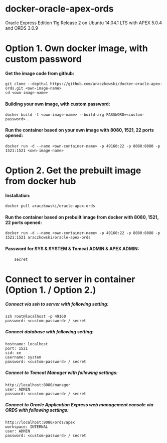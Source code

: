 docker-oracle-apex-ords
============================

Oracle Express Edition 11g Release 2 on Ubuntu 14.04.1 LTS with APEX 5.0.4 and ORDS 3.0.9
# Option 1. Own docker image, with custom password

#### Get the image code from github:

    git clone --depth=1 https://github.com/araczkowski/docker-oracle-apex-ords.git <own-image-name>
    cd <own-image-name>

#### Building your own image, with custom password:

    docker build -t <own-image-name> --build-arg PASSWORD=<custom-password> .

#### Run the container based on your own image with 8080, 1521, 22 ports opened:

    docker run -d --name <own-container-name> -p 49160:22 -p 8080:8080 -p 1521:1521 <own-image-name>

# Option 2. Get the prebuilt image from docker hub

#### Installation:

    docker pull araczkowski/oracle-apex-ords

#### Run the container based on prebuilt image from docker with 8080, 1521, 22 ports opened:

    docker run -d --name <own-container-name> -p 49160:22 -p 8080:8080 -p 1521:1521 araczkowski/oracle-apex-ords    

#### Password for SYS & SYSTEM & Tomcat ADMIN & APEX ADMIN:

        secret


# Connect to server in container (Option 1. / Option 2.)

##### Connect via ssh to server with following setting:

    ssh root@localhost -p 49160
    password: <custom-password> / secret

##### Connect database with following setting:

    hostname: localhost
    port: 1521
    sid: xe
    username: system
    password: <custom-password> / secret


##### Connect to Tomcat Manager with following settings:

    http://localhost:8080/manager
    user: ADMIN
    password: <custom-password> / secret

##### Connect to Oracle Application Express web management console via ORDS with following settings:

    http://localhost:8080/ords/apex
    workspace: INTERNAL
    user: ADMIN
    password: <custom-password> / secret
